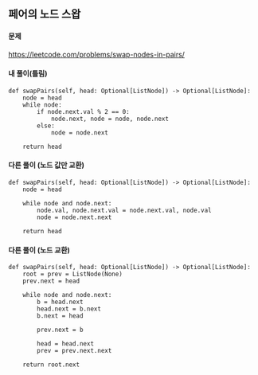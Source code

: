 ## 페어의 노드 스왑

#### 문제
https://leetcode.com/problems/swap-nodes-in-pairs/

#### 내 풀이(틀림)
``` Python3
def swapPairs(self, head: Optional[ListNode]) -> Optional[ListNode]:
    node = head
    while node:
        if node.next.val % 2 == 0:
            node.next, node = node, node.next
        else:
            node = node.next
        
    return head
```

#### 다른 풀이 (노드 값만 교환)
``` Python3
def swapPairs(self, head: Optional[ListNode]) -> Optional[ListNode]:
    node = head
    
    while node and node.next:
        node.val, node.next.val = node.next.val, node.val
        node = node.next.next
    
    return head
```

#### 다른 풀이 (노드 교환)
``` Python3
def swapPairs(self, head: Optional[ListNode]) -> Optional[ListNode]:
    root = prev = ListNode(None)
    prev.next = head
    
    while node and node.next:
        b = head.next
        head.next = b.next
        b.next = head
        
        prev.next = b
        
        head = head.next
        prev = prev.next.next
    
    return root.next
```
